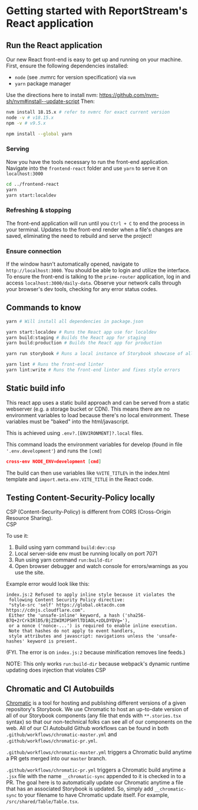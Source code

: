 # Getting started with ReportStream's React application

## Run the React application

Our new React front-end is easy to get up and running on your machine. First, ensure the following dependencies
installed:

-   `node` (see .nvmrc for version specification) via `nvm`
-   `yarn` package manager

Use the directions here to install nvm: https://github.com/nvm-sh/nvm#install--update-script
Then:

```bash
nvm install 18.15.x # refer to nvmrc for exact current version
node -v # v18.15.x
npm -v # v9.5.x

npm install --global yarn
```

### Serving

Now you have the tools necessary to run the front-end application. Navigate into the `frontend-react` folder
and use `yarn` to serve it on `localhost:3000`

```bash
cd ../frontend-react
yarn
yarn start:localdev
```

### Refreshing & stopping

The front-end application will run until you `Ctrl + C` to end the process in your terminal. Updates to the front-end
render when a file's changes are saved, eliminating the need to rebuild and serve the project!

### Ensure connection

If the window hasn't automatically opened, navigate to `http://localhost:3000`.
You should be able to login and utilize the interface. To ensure the front-end is talking to the `prime-router` application,
log in and access `localhost:3000/daily-data`. Observe your network calls through your browser's dev tools, checking
for any error status codes.

## Commands to know

```bash
yarn # Will install all dependencies in package.json

yarn start:localdev # Runs the React app use for localdev
yarn build:staging # Builds the React app for staging
yarn build:production # Builds the React app for production

yarn run storybook # Runs a local instance of Storybook showcase of all of the components within our .stories files

yarn lint # Runs the front-end linter
yarn lint:write # Runs the front-end linter and fixes style errors
```

## Static build info

This react app uses a static build approach and can be served from a static webserver (e.g. a storage bucket or CDN).
This means there are no environment variables to load because there's no local environment. These variables must be "baked" into
the html/javascript.

This is achieved using `.env?.[ENVIRONMENT]?.local` files.

This command loads the environment variables for develop (found in file `'.env.development'`) and runs the `[cmd]`

```json
cross-env NODE_ENV=development [cmd]
```

The build can then use variables like `%VITE_TITLE%` in the index.html template and `import.meta.env.VITE_TITLE` in the React code.

## Testing Content-Security-Policy locally

CSP (Content-Security-Policy) is different from CORS (Cross-Origin Resource Sharing).  
CSP

To use it:

1. Build using yarn command `build:dev:csp`
2. Local server-side env must be running locally on port 7071
3. Run using yarn command `run:build-dir`
4. Open browser debugger and watch console for errors/warnings as you use the site.

Example error would look like this:

```
index.js:2 Refused to apply inline style because it violates the
 following Content Security Policy directive:
 "style-src 'self' https://global.oktacdn.com https://cdnjs.cloudflare.com".
 Either the 'unsafe-inline' keyword, a hash ('sha256-B7Q+2rCrkIRlD5/BjZIWIMJPSHYlTD1AOL+zDLDYQVg='),
 or a nonce ('nonce-...') is required to enable inline execution.
 Note that hashes do not apply to event handlers,
 style attributes and javascript: navigations unless the 'unsafe-hashes' keyword is present.
```

(FYI. The error is on `index.js:2` because minification removes line feeds.)

NOTE: This only works `run:build-dir` because webpack's dynamic runtime updating does injection that violates CSP

## Chromatic and CI Autobuilds

[Chromatic](https://www.chromatic.com/) is a tool for hosting and publishing different versions of a given repository's Storybook. We use Chromatic to host an up-to-date version of all of our Storybook components (any file that ends with `**.stories.tsx` syntax) so that our non-technical folks can see all of our components on the web. All of our CI Autobuild Github workflows can be found in both `.github/workflows/chromatic-master.yml` and `.github/workflows/chromatic-pr.yml`.

`.github/workflows/chromatic-master.yml` triggers a Chromatic build anytime a PR gets merged into our `master` branch.

`.github/workflows/chromatic-pr.yml` triggers a Chromatic build anytime a `.jsx` file with the name `__chromatic-sync` appended to it is checked in to a PR. The goal here is to automatically update our Chromatic anytime a file that has an associated Storybook is updated. So, simply add `__chromatic-sync` to your filename to have Chromatic update itself. For example, `/src/shared/Table/Table.tsx`.